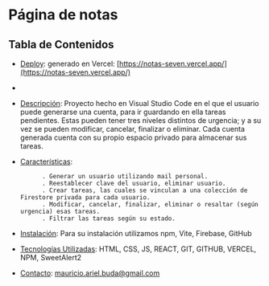 # Página de notas



## Tabla de Contenidos

- [Deploy](#Deploy):  generado en Vercel: [https://notas-seven.vercel.app/](https://notas-seven.vercel.app/)
- 
- [Descripción](#descripción): Proyecto hecho en Visual Studio Code en el que el usuario puede generarse una cuenta, para ir guardando en ella tareas pendientes. Estas pueden tener tres niveles distintos de urgencia; y a su vez se pueden modificar, cancelar, finalizar o eliminar. Cada cuenta generada cuenta con su propio espacio privado para almacenar sus tareas.
  
- [Características](#características):
  
            . Generar un usuario utilizando mail personal.
            . Reestablecer clave del usuario, eliminar usuario.
            . Crear tareas, las cuales se vinculan a una colección de Firestore privada para cada usuario.
            . Modificar, cancelar, finalizar, eliminar o resaltar (según urgencia) esas tareas.
            . Filtrar las tareas según su estado.
            
- [Instalación](#instalación): Para su instalación utilizamos npm, Vite, Firebase, GitHub
- [Tecnologías Utilizadas](#tecnologías-utilizadas): HTML, CSS, JS, REACT, GIT, GITHUB, VERCEL, NPM, SweetAlert2
- [Contacto](#contacto):  mauricio.ariel.buda@gmail.com

